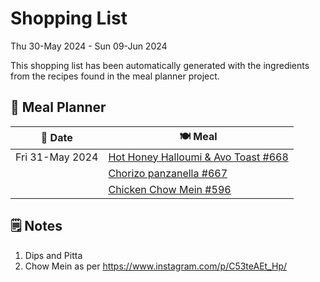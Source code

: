 # Shopping List

Thu 30-May 2024 - Sun 09-Jun 2024

This shopping list has been automatically generated with the ingredients from the recipes found in the meal planner project.

## 📅 Meal Planner

|📅 Date| 🍽️ Meal|
|----|----|
|Fri 31-May 2024|[Hot Honey Halloumi & Avo Toast #668](https://github.com/jcallaghan/The-Cookbook/issues/668)|
||[Chorizo panzanella #667](https://github.com/jcallaghan/The-Cookbook/issues/667)|
||[Chicken Chow Mein #596](https://github.com/jcallaghan/The-Cookbook/issues/596)|

## 🗒️ Notes

1. Dips and Pitta
1. Chow Mein as per https://www.instagram.com/p/C53teAEt_Hp/
